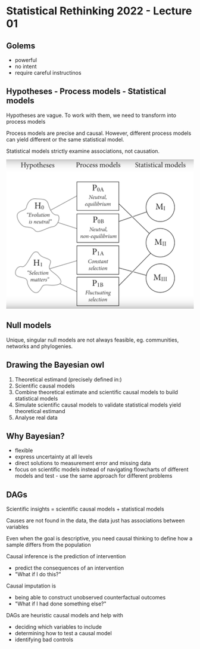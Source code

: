 # Statistical Rethinking 2022 - Lecture 01

## Golems

* powerful
* no intent
* require careful instructinos

## Hypotheses - Process models - Statistical models


Hypotheses are vague. To work with them, we need to transform into process models

Process models are precise and causal. However, different process models can yield different or the same statistical model. 

Statistical models strictly examine associations, not causation. 

![](hypo-proces-stat-models.png)

## Null models

Unique, singular null models are not always feasible, eg. communities, networks and phylogenies.

## Drawing the Bayesian owl

1. Theoretical estimand (precisely defined in:)
2. Scientific causal models
3. Combine theoretical estimate and scientific causal models to build statistical models
4. Simulate scientific causal models to validate statistical models yield theoretical estimand
5. Analyse real data

## Why Bayesian?

* flexible
* express uncertainty at all levels
* direct solutions to measurement error and missing data
* focus on scientific models instead of navigating flowcharts of different models and test - use the same approach for different problems


## DAGs
Scientific insights = scientific causal models + statistical models

Causes are not found in the data, the data just has associations between variables

Even when the goal is descriptive, you need causal thinking to define how a sample differs from the population

Causal inference is the prediction of intervention
* predict the consequences of an intervention
* "What if I do this?"

Causal imputation is 
* being able to construct unobserved counterfactual outcomes
* "What if I had done something else?"

DAGs are heuristic causal models and help with
* deciding which variables to include
* determining how to test a causal model
* identifying bad controls

